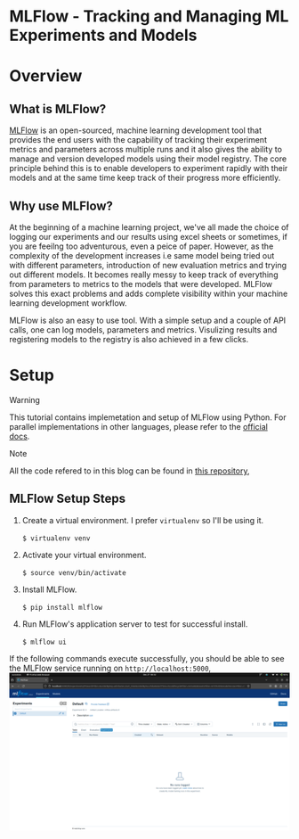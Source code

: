 # MLFlow - Tracking and Managing ML Experiments and Models

# Overview
## What is MLFlow?
[MLFlow](https://mlflow.org/) is an open-sourced, machine learning development tool that provides the end users with the capability of tracking their experiment metrics and parameters across multiple runs and it also gives the ability to manage and version developed models using their model registry. The core principle behind this is to enable developers to experiment rapidly with their models and at the same time keep track of their progress more efficiently.

## Why use MLFlow?
At the beginning of a machine learning project, we've all made the choice of logging our experiments and our results using excel sheets or sometimes, if you are feeilng too adventurous, even a peice of paper. However, as the complexity of the development increases i.e same model being tried out with different parameters, introduction of new evaluation metrics and trying out different models. It becomes really messy to keep track of everything from parameters to metrics to the models that were developed. MLFlow solves this exact problems and adds complete visibility within your machine learning development workflow.

MLFlow is also an easy to use tool. With a simple setup and a couple of API calls, one can log models, parameters and metrics. Visulizing results and registering models to the registry is also achieved in a few clicks.

# Setup
> [!WARNING]
> This tutorial contains implemetation and setup of MLFlow using Python. For parallel implementations in other languages, please refer to the [official docs](https://mlflow.org/docs/latest/index.html).

> [!NOTE]
> All the code refered to in this blog can be found in [this repository](https://github.com/vimalsheoran/learn-mlflow),

## MLFlow Setup Steps
1. Create a virtual environment. I prefer `virtualenv` so I'll be using it.

    `$ virtualenv venv`
2. Activate your virtual environment.

    `$ source venv/bin/activate`
3. Install MLFlow.

    `$ pip install mlflow`
4. Run MLFlow's application server to test for successful install.

    `$ mlflow ui`

If the following commands execute successfully, you should be able to see the MLFlow service running on `http://localhost:5000`,
![MLFlow UI](./blog/mlflow_first_run.png)



